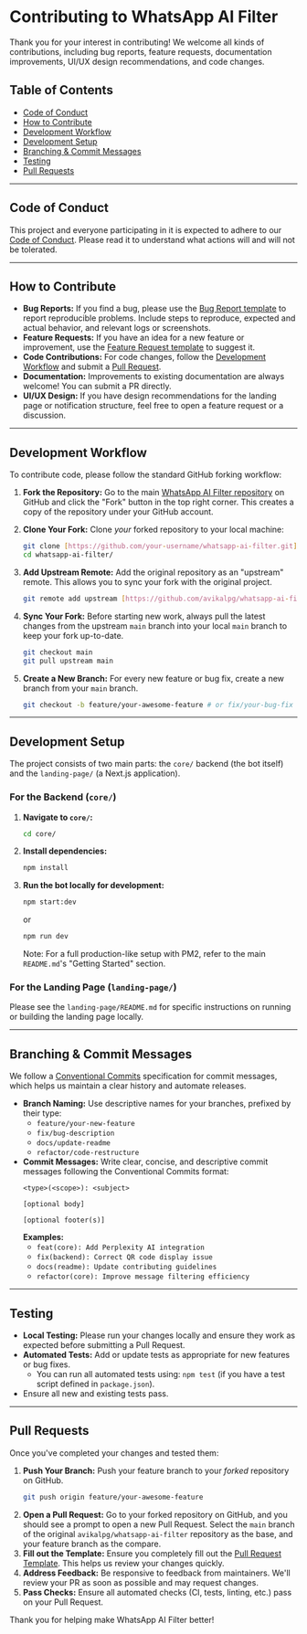 # Contributing to WhatsApp AI Filter

Thank you for your interest in contributing! We welcome all kinds of contributions, including bug reports, feature requests, documentation improvements, UI/UX design recommendations, and code changes.

## Table of Contents
- [Code of Conduct](#code-of-conduct)
- [How to Contribute](#how-to-contribute)
- [Development Workflow](#development-workflow)
- [Development Setup](#development-setup)
- [Branching & Commit Messages](#branching--commit-messages)
- [Testing](#testing)
- [Pull Requests](#pull-requests)

---

## Code of Conduct

This project and everyone participating in it is expected to adhere to our [Code of Conduct](CODE_OF_CONDUCT.md). Please read it to understand what actions will and will not be tolerated.

---

## How to Contribute

* **Bug Reports:** If you find a bug, please use the [Bug Report template](.github/ISSUE_TEMPLATE/bug_report.md) to report reproducible problems. Include steps to reproduce, expected and actual behavior, and relevant logs or screenshots.
* **Feature Requests:** If you have an idea for a new feature or improvement, use the [Feature Request template](.github/ISSUE_TEMPLATE/feature_request.md) to suggest it.
* **Code Contributions:** For code changes, follow the [Development Workflow](#development-workflow) and submit a [Pull Request](#pull-requests).
* **Documentation:** Improvements to existing documentation are always welcome! You can submit a PR directly.
* **UI/UX Design:** If you have design recommendations for the landing page or notification structure, feel free to open a feature request or a discussion.

---

## Development Workflow

To contribute code, please follow the standard GitHub forking workflow:

1.  **Fork the Repository:** Go to the main [WhatsApp AI Filter repository](https://github.com/avikalpg/whatsapp-ai-filter) on GitHub and click the "Fork" button in the top right corner. This creates a copy of the repository under your GitHub account.

2.  **Clone Your Fork:** Clone *your* forked repository to your local machine:
    ```bash
    git clone [https://github.com/your-username/whatsapp-ai-filter.git](https://github.com/your-username/whatsapp-ai-filter.git) # Replace your-username
    cd whatsapp-ai-filter/
    ```

3.  **Add Upstream Remote:** Add the original repository as an "upstream" remote. This allows you to sync your fork with the original project.
    ```bash
    git remote add upstream [https://github.com/avikalpg/whatsapp-ai-filter.git](https://github.com/avikalpg/whatsapp-ai-filter.git)
    ```

4.  **Sync Your Fork:** Before starting new work, always pull the latest changes from the upstream `main` branch into your local `main` branch to keep your fork up-to-date.
    ```bash
    git checkout main
    git pull upstream main
    ```

5.  **Create a New Branch:** For every new feature or bug fix, create a new branch from your `main` branch.
    ```bash
    git checkout -b feature/your-awesome-feature # or fix/your-bug-fix
    ```

---

## Development Setup

The project consists of two main parts: the `core/` backend (the bot itself) and the `landing-page/` (a Next.js application).

### For the Backend (`core/`)

1.  **Navigate to `core/`:**
    ```bash
    cd core/
    ```
2.  **Install dependencies:**
    ```bash
    npm install
    ```
3.  **Run the bot locally for development:**
    ```bash
    npm start:dev
    ```
	or
	```bash
	npm run dev
	```

	Note: For a full production-like setup with PM2, refer to the main `README.md`'s "Getting Started" section.

### For the Landing Page (`landing-page/`)

Please see the `landing-page/README.md` for specific instructions on running or building the landing page locally.

---

## Branching & Commit Messages

We follow a [Conventional Commits](https://www.conventionalcommits.org/en/v1.0.0/) specification for commit messages, which helps us maintain a clear history and automate releases.

* **Branch Naming:** Use descriptive names for your branches, prefixed by their type:
    * `feature/your-new-feature`
    * `fix/bug-description`
    * `docs/update-readme`
    * `refactor/code-restructure`
* **Commit Messages:** Write clear, concise, and descriptive commit messages following the Conventional Commits format:
    ```
    <type>(<scope>): <subject>

    [optional body]

    [optional footer(s)]
    ```
    **Examples:**
    * `feat(core): Add Perplexity AI integration`
    * `fix(backend): Correct QR code display issue`
    * `docs(readme): Update contributing guidelines`
    * `refactor(core): Improve message filtering efficiency`

---

## Testing

* **Local Testing:** Please run your changes locally and ensure they work as expected before submitting a Pull Request.
* **Automated Tests:** Add or update tests as appropriate for new features or bug fixes.
    * You can run all automated tests using: `npm test` (if you have a test script defined in `package.json`).
* Ensure all new and existing tests pass.

---

## Pull Requests

Once you've completed your changes and tested them:

1.  **Push Your Branch:** Push your feature branch to your *forked* repository on GitHub.
    ```bash
    git push origin feature/your-awesome-feature
    ```
2.  **Open a Pull Request:** Go to your forked repository on GitHub, and you should see a prompt to open a new Pull Request. Select the `main` branch of the original `avikalpg/whatsapp-ai-filter` repository as the base, and your feature branch as the compare.
3.  **Fill out the Template:** Ensure you completely fill out the [Pull Request Template](.github/PULL_REQUEST_TEMPLATE.md). This helps us review your changes quickly.
4.  **Address Feedback:** Be responsive to feedback from maintainers. We'll review your PR as soon as possible and may request changes.
5.  **Pass Checks:** Ensure all automated checks (CI, tests, linting, etc.) pass on your Pull Request.

Thank you for helping make WhatsApp AI Filter better!